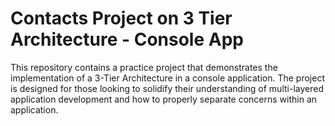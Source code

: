 # Contacts Project on 3 Tier Architecture - Console App
 This repository contains a practice project that demonstrates the implementation of a 3-Tier Architecture in a console application. The project is designed for those looking to solidify their understanding of multi-layered application development and how to properly separate concerns within an application.
